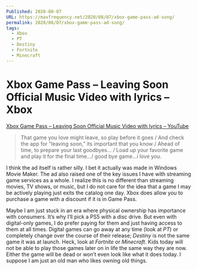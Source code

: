 ```yaml
---
Published: 2020-08-07
URL: https://maxfrequency.net/2020/08/07/xbox-game-pass-ad-song/
permalink: 2020/08/07/xbox-game-pass-ad-song/
tags:
  - Xbox
  - PT
  - Destiny
  - Fortnite
  - Minecraft
---
```

# Xbox Game Pass – Leaving Soon Official Music Video with lyrics – Xbox

[Xbox Game Pass – Leaving Soon Official Music Video with lyrics – YouTube](https://www.youtube.com/watch?v=-GJgX21scF0)

> That game you love might leave, so play before it goes / And check the app for “leaving soon,” its important that you know / Ahead of time, to prepare your last goodbyes… / Load up your favorite game and play it for the final time…/ good bye game…i love you.

I think the ad itself is rather silly. I bet it actually was made in Windows Movie Maker. The ad also raised one of the key issues I have with streaming game services as a whole. I realize this is no different than streaming movies, TV shows, or music, but I do not care for the idea that a game I may be actively playing just exits the catalog one day. Xbox does allow you to purchase a game with a discount if it is in Game Pass.

Maybe I am just stuck in an era where physical ownership has importance with consumers. It’s why I’ll pick a PS5 with a disc drive. But even with digital-only games, I do prefer paying for them and just having access to them at all times. Digital games can go away at any time (look at *PT*) or completely change over the course of their release; *Destiny* is not the same game it was at launch. Heck, look at *Fortnite* or *Minecraft*. Kids today will not be able to play those games later on in life the same way they are now. Either the game will be dead or won’t even look like what it does today. I suppose I am just an old man who likes owning old things.